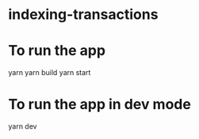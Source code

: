 # indexing-transactions

# To run the app

yarn
yarn build
yarn start

# To run the app in dev mode

yarn dev
